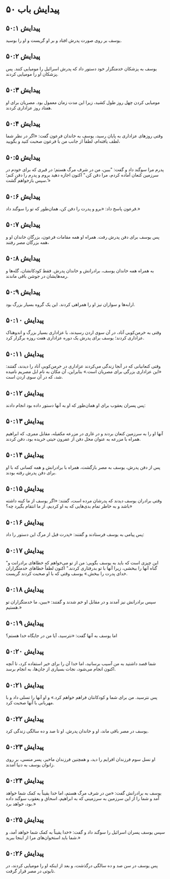 # پیدایش باب ۵۰

## پیدایش ۵۰:۱
یوسف بر روی صورت پدرش افتاد و بر او گریست و او را بوسید.

## پیدایش ۵۰:۲
یوسف به پزشکان خدمتگزار خود دستور داد که پدرش اسرائیل را مومیایی کنند. پس پزشکان او را مومیایی کردند.

## پیدایش ۵۰:۳
مومیایی کردن چهل روز طول کشید، زیرا این مدت زمان معمول بود. مصریان برای او هفتاد روز عزاداری کردند.

## پیدایش ۵۰:۴
وقتی روزهای عزاداری به پایان رسید، یوسف به خاندان فرعون گفت: «اگر در نظر شما لطف یافته‌ام، لطفاً از جانب من با فرعون صحبت کنید و بگویید،

## پیدایش ۵۰:۵
پدرم مرا سوگند داد و گفت: "ببین، من در شرف مرگ هستم؛ در قبری که برای خودم در سرزمین کنعان آماده کردم، مرا دفن کن." اکنون اجازه دهید بروم و پدرم را دفن کنم؛ سپس بازخواهم گشت.’»

## پیدایش ۵۰:۶
فرعون پاسخ داد: «برو و پدرت را دفن کن، همان‌طور که تو را سوگند داد.»

## پیدایش ۵۰:۷
پس یوسف برای دفن پدرش رفت. همراه او همه مقامات فرعون، بزرگان خاندان او و همه بزرگان مصر رفتند،

## پیدایش ۵۰:۸
به همراه همه خاندان یوسف، برادرانش و خاندان پدرش. فقط کودکانشان، گله‌ها و رمه‌هایشان در جوشن باقی ماندند.

## پیدایش ۵۰:۹
ارابه‌ها و سواران نیز او را همراهی کردند. این یک گروه بسیار بزرگ بود.

## پیدایش ۵۰:۱۰
وقتی به خرمن‌کوبی آتاد، در آن سوی اردن رسیدند، با عزاداری بسیار بزرگ و اندوهناک عزاداری کردند؛ یوسف برای پدرش یک دوره عزاداری هفت روزه برگزار کرد.

## پیدایش ۵۰:۱۱
وقتی کنعانیانی که در آنجا زندگی می‌کردند عزاداری در خرمن‌کوبی آتاد را دیدند، گفتند: «این عزاداری بزرگی برای مصریان است.» بنابراین، آن مکان به نام ابل مصریم نامیده شد، که در آن سوی اردن است.

## پیدایش ۵۰:۱۲
پس پسران یعقوب برای او همان‌طور که او به آنها دستور داده بود انجام دادند:

## پیدایش ۵۰:۱۳
آنها او را به سرزمین کنعان بردند و در غاری در مزرعه مکفیله، مقابل ممری، که ابراهیم همراه با مزرعه به عنوان محل دفن از عفرون حیتی خریده بود، دفن کردند.

## پیدایش ۵۰:۱۴
پس از دفن پدرش، یوسف به مصر بازگشت، همراه با برادرانش و همه کسانی که با او برای دفن پدرش رفته بودند.

## پیدایش ۵۰:۱۵
وقتی برادران یوسف دیدند که پدرشان مرده است، گفتند: «اگر یوسف از ما کینه داشته باشد و به خاطر تمام بدی‌هایی که به او کردیم، از ما انتقام بگیرد چه؟»

## پیدایش ۵۰:۱۶
پس پیامی به یوسف فرستادند و گفتند: «پدرت قبل از مرگ این دستور را داد:

## پیدایش ۵۰:۱۷
"این چیزی است که باید به یوسف بگویی: من از تو می‌خواهم که خطاهای برادرانت و گناه آنها را ببخشی، زیرا آنها با تو بدرفتاری کردند." اکنون لطفاً خطاهای خدمتگزاران خدای پدرت را ببخش.» یوسف وقتی که با او صحبت کردند گریست.

## پیدایش ۵۰:۱۸
سپس برادرانش نیز آمدند و در مقابل او خم شدند و گفتند: «ببین، ما خدمتگزاران تو هستیم.»

## پیدایش ۵۰:۱۹
اما یوسف به آنها گفت: «نترسید، آیا من در جایگاه خدا هستم؟

## پیدایش ۵۰:۲۰
شما قصد داشتید به من آسیب برسانید، اما خدا آن را برای خیر استفاده کرد، تا آنچه اکنون انجام می‌شود، نجات بسیاری از جان‌ها، به انجام برسد.

## پیدایش ۵۰:۲۱
پس نترسید. من برای شما و کودکانتان فراهم خواهم کرد.» و او آنها را تسلی داد و با مهربانی با آنها صحبت کرد.

## پیدایش ۵۰:۲۲
یوسف در مصر باقی ماند، او و خاندان پدرش. او تا صد و ده سالگی زندگی کرد.

## پیدایش ۵۰:۲۳
او نسل سوم فرزندان افرایم را دید، و همچنین فرزندان ماخیر، پسر منسی، بر روی زانوان یوسف به دنیا آمدند.

## پیدایش ۵۰:۲۴
یوسف به برادرانش گفت: «من در شرف مرگ هستم، اما خدا یقیناً به کمک شما خواهد آمد و شما را از این سرزمین به سرزمینی که به ابراهیم، اسحاق و یعقوب سوگند داده بود، خواهد برد.»

## پیدایش ۵۰:۲۵
سپس یوسف پسران اسرائیل را سوگند داد و گفت: «خدا یقیناً به کمک شما خواهد آمد، و شما باید استخوان‌های مرا از اینجا ببرید.»

## پیدایش ۵۰:۲۶
پس یوسف در سن صد و ده سالگی درگذشت، و بعد از اینکه او را مومیایی کردند، در تابوتی در مصر قرار گرفت.
